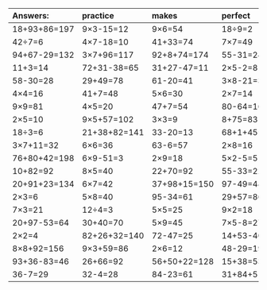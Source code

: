 | Answers: | practice | makes | perfect | ! |
| :--- | :--- | :--- | :--- | :--- |
| 18+93+86=197 | 9×3-15=12 | 9×6=54 | 18÷9=2 | 68-34=34 | 
| 42÷7=6 | 4×7-18=10 | 41+33=74 | 7×7=49 | 3×8+59=83 | 
| 94+67-29=132 | 3×7+96=117 | 92+8+74=174 | 55-31=24 | 40+55=95 | 
| 11+3=14 | 72+31-38=65 | 31+27-47=11 | 2×5-2=8 | 9×3=27 | 
| 58-30=28 | 29+49=78 | 61-20=41 | 3×8-21=3 | 8×8=64 | 
| 4×4=16 | 41+7=48 | 5×6=30 | 2×7=14 | 7×2+4=18 | 
| 9×9=81 | 4×5=20 | 47+7=54 | 80-64=16 | 3×8=24 | 
| 2×5=10 | 9×5+57=102 | 3×3=9 | 8+75=83 | 49-21=28 | 
| 18÷3=6 | 21+38+82=141 | 33-20=13 | 68+1+45=114 | 46+18=64 | 
| 3×7+11=32 | 6×6=36 | 63-6=57 | 2×8=16 | 95-76=19 | 
| 76+80+42=198 | 6×9-51=3 | 2×9=18 | 5×2-5=5 | 7×5=35 | 
| 10+82=92 | 8×5=40 | 22+70=92 | 55-33=22 | 48+53+48=149 | 
| 20+91+23=134 | 6×7=42 | 37+98+15=150 | 97-49=48 | 2×1=2 | 
| 2×3=6 | 5×8=40 | 95-34=61 | 29+57=86 | 9×5=45 | 
| 7×3=21 | 12÷4=3 | 5×5=25 | 9×2=18 | 9×7=63 | 
| 20+97-53=64 | 30+40=70 | 5×9=45 | 7×5-8=27 | 8×2=16 | 
| 2×2=4 | 82+26+32=140 | 72-47=25 | 14+53-40=27 | 9+71=80 | 
| 8×8+92=156 | 9×3+59=86 | 2×6=12 | 48-29=19 | 5×5+54=79 | 
| 93+36-83=46 | 26+66=92 | 56+50+22=128 | 15+38=53 | 35+3+66=104 | 
| 36-7=29 | 32-4=28 | 84-23=61 | 31+84+51=166 | 24÷4=6 | 
